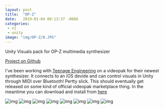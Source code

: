 ```yaml
---
layout: post
title:  "OP-Z"
date:   2019-01-04 00:13:37 -0666
categories: 
 - vj
 - unity
image: "img/OP-Z/0.JPG"
---
```


Unity Visuals pack for OP-Z multimedia synthesizer
<!--more-->
[Project on Github](https://github.com/nshelton/op-z1.1)

I've been working with [Teenage Engineering](https://www.teenageengineering.com/) on a videopak for their newest synthesizer. It connects to an iOS devide and can control visuals in Unity through MIDI over Bluetooth! Pertty slick.
This should eventually get released on some kind of official videopak marketplace thing. In the meantime you can download and install from [here](https://github.com/nshelton/op-z1.1/releases)

![img](/img/OP-Z/0.JPG)
![img](/img/OP-Z/1.JPG)
![img](/img/OP-Z/2.JPG)
![img](/img/OP-Z/3.JPG)
![img](/img/OP-Z/4.JPG)
![img](/img/OP-Z/5.JPG)
![img](/img/OP-Z/6.JPG)
![img](/img/OP-Z/patch.JPG)
